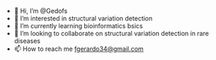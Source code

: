 - 👋 Hi, I’m @Gedofs
- 👀 I’m interested in structural variation detection
- 🌱 I’m currently learning bioinformatics bsics
- 💞️ I’m looking to collaborate on structural variation detection in rare diseases 
- 📫 How to reach me fgerardo34@gmail.com

<!---
Gedofs/Gedofs is a ✨ special ✨ repository because its `README.md` (this file) appears on your GitHub profile.
You can click the Preview link to take a look at your changes.
--->
